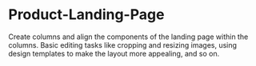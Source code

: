 # Product-Landing-Page
Create columns and align the components of the landing page within the columns. Basic editing tasks like cropping and resizing images, using design templates to make the layout more appealing, and so on. 
